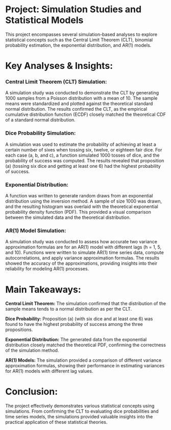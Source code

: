 # Project: Simulation Studies and Statistical Models
This project encompasses several simulation-based analyses to explore statistical concepts such as the Central Limit Theorem (CLT), binomial probability estimation, the exponential distribution, and AR(1) models.

# Key Analyses & Insights:
### Central Limit Theorem (CLT) Simulation:

A simulation study was conducted to demonstrate the CLT by generating 1000 samples from a Poisson distribution with a mean of 10. The sample means were standardized and plotted against the theoretical standard normal distribution. The results confirmed the CLT, as the empirical cumulative distribution function (ECDF) closely matched the theoretical CDF of a standard normal distribution.

### Dice Probability Simulation:

A simulation was used to estimate the probability of achieving at least a certain number of sixes when tossing six, twelve, or eighteen fair dice. For each case (a, b, and c), a function simulated 1000 tosses of dice, and the probability of success was computed. The results revealed that proposition (a) (tossing six dice and getting at least one 6) had the highest probability of success.

### Exponential Distribution:

A function was written to generate random draws from an exponential distribution using the inversion method. A sample of size 1000 was drawn, and the resulting histogram was overlaid with the theoretical exponential probability density function (PDF). This provided a visual comparison between the simulated data and the theoretical distribution.

### AR(1) Model Simulation:

A simulation study was conducted to assess how accurate two variance approximation formulas are for an AR(1) model with different lags (h = 1, 5, and 10). Functions were written to simulate AR(1) time series data, compute autocorrelations, and apply variance approximation formulas. The results showed the accuracy of the approximations, providing insights into their reliability for modeling AR(1) processes.

# Main Takeaways:
**Central Limit Theorem:** The simulation confirmed that the distribution of the sample means tends to a normal distribution as per the CLT.

**Dice Probability:** Proposition (a) (with six dice and at least one 6) was found to have the highest probability of success among the three propositions.

**Exponential Distribution:** The generated data from the exponential distribution closely matched the theoretical PDF, confirming the correctness of the simulation method.

**AR(1) Models:** The simulation provided a comparison of different variance approximation formulas, showing their performance in estimating variances for AR(1) models with different lag values.

# Conclusion:
The project effectively demonstrates various statistical concepts using simulations. From confirming the CLT to evaluating dice probabilities and time series models, the simulations provided valuable insights into the practical application of these statistical theories.
